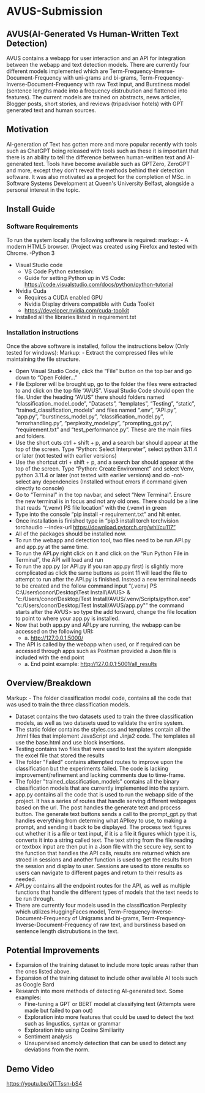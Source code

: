 # AVUS-Submission

## AVUS(AI-Generated Vs Human-Written Text Detection)
AVUS contains a webapp for user interaction and an API for integration between the webapp and text detection models. There are currently four different models implemented which are Term-Frequency-Inverse-Document-Frequency with uni-grams and bi-grams, Term-Frequency-Inverse-Document-Frequency with raw Text input, and Burstiness model (sentence lengths made into a frequency distrubution and flattened into features). The current models are trained on abstracts, news articles, Blogger posts, short stories, and reviews (tripadvisor hotels) with GPT generated text and human sources.

## Motivation
AI-generation of Text has gotten more and more popular recently with tools such as ChatGPT being released with tools such as these it is important that there is an ability to tell the difference between human-written text and AI-generated text. Tools have become available such as GPTZero, ZeroGPT and more, except they don't reveal the methods behind their detection software. It was also motivated as a project for the completion of MSc. in Software Systems Development at Queen's University Belfast, alongside a personal interest in the topic.

## Install Guide
### Software Requirements 
To run the system locally the following software is required:
markup: - A modern HTML5 browser. (Project was created using Firefox and tested with Chrome.
-Python 3
- Visual Studio code
  - VS Code Python extension:
  - Guide for setting Python up in VS Code: https://code.visualstudio.com/docs/python/python-tutorial
- Nvidia Cuda
  - Requires a CUDA enabled GPU 
  - Nvidia Display drivers compatible with Cuda Toolkit
  - https://developer.nvidia.com/cuda-toolkit
- Installed all the libraries listed in requirement.txt 

### Installation instructions
Once the above software is installed, follow the instructions below (Only tested for windows):
Markup: - Extract the compressed files while maintaining the file structure.
- Open Visual Studio Code, click the “File” button on the top bar and go down to “Open Folder…”
- File Explorer will be brought up, go to the folder the files were extracted to and click on the top file “AVUS”. Visual Studio Code should open the file. Under the heading “AVUS” there should folders named “classification_model_code”, “Datasets”, “templates”, “Testing”, “static”, “trained_classification_models” and files named “.env”, “API.py”, “app.py”, “burstiness_model.py”, “classification_model.py”, “errorhandling.py”, “perplexity_model.py”, “prompting_gpt.py”, “requirement.txt” and “test_performance.py”. These are the main files and folders.
- Use the short cuts ctrl + shift + p, and a search bar should appear at the top of the screen. Type “Python: Select Interpreter”, select python 3.11.4 or later (not tested with earlier versions)
- Use the shortcut ctrl + shift + p, and a search bar should appear at the top of the screen. Type “Python: Create Environment” and select Venv, python 3.11.4 or later (not tested with earlier versions) and do -not- select any dependencies (Installed without errors if command given directly to console)
- Go to “Terminal” in the top navbar, and select “New Terminal”. Ensure the new terminal is in focus and not any old ones. There should be a line that reads “(.venv) PS file location” with the (.venv) in green
- Type into the console “pip install -r requirement.txt” and hit enter.
- Once installation is finished type in “pip3 install torch torchvision torchaudio --index-url https://download.pytorch.org/whl/cu117”
- All of the packages should be installed now.
- To run the webapp and detection tool, two files need to be run API.py and app.py at the same time.
- To run the API.py right click on it and click on the “Run Python File in Terminal”, the API will load and run
- To run the app.py (or API.py if you ran app.py first) is slightly more complicated as click the same buttons as point 11 will lead the file to attempt to run after the API.py is finished. Instead a new terminal needs to be created and the follow command input “(.venv) PS C:\Users\conor\Desktop\Test Install\AVUS> & "c:/Users/conor/Desktop/Test Install/AVUS/.venv/Scripts/python.exe" "c:/Users/conor/Desktop/Test Install/AVUS/app.py"” the command starts after the AVUS> so type the add forward, change the file location to point to where your app.py is installed.
- Now that both app.py and API.py are running, the webapp can be accessed on the following URI:
  - a.	http://127.0.0.1:5000/
- The API is called by the webapp when used, or if required can be accessed through apps such as Postman provided a Json file is included with the end point
  - a.	End point example: http://127.0.0.1:5001/all_results
 
## Overview/Breakdown
Markup: - The folder classification model code, contains all the code that was used to train the three classification models.
- Dataset contains the two datasets used to train the three classification models, as well as two datasets used to validate the entire system.
- The static folder contains the styles.css and templates contain all the .html files that implement JavaScript and Jinja2 code. The templates all use the base.html and use block insertions.
- Testing contains two files that were used to test the system alongside the excel file that stored the results
- The folder "Failed" contains attempted routes to improve upon the classification but the experiments failed. The code is lacking improvement/refinement and lacking comments due to time-frame.
- The folder "trained_classification_models" contains all the binary classification models that are currently implemented into the system.
- app.py contains all the code that is used to run the webapp side of the project. It has a series of routes that handle serving different webpages based on the url. The post handles the generate text and process button. The generate text buttons sends a call to the prompt_gpt.py that handles everything from determing what APIkey to use, to making a prompt, and sending it back to be displayed. The process text figures out whether it is a file or text input, if it is a file it figures which type it is, converts it into a string called text. The text string from the file reading or textbox input are then put in a Json file with the secure key, sent to the function that handles the API calls, results are returned which are stroed in sessions and another function is used to get the results from the session and display to user. Sessions are used to store results so users can navigate to different pages and return to their results as needed.
- API.py contains all the endpoint routes for the API, as well as multiple functions that handle the different types of models that the text needs to be run through.
- There are currently four models used in the classification Perplexity which utilizes HuggingFaces model, Term-Frequency-Inverse-Document-Frequency of Unigrams and bi-grams, Term-Frequency-Inverse-Document-Frequency of raw text, and burstiness based on sentence length distrubutions in the text.

## Potential Improvements
- Expansion of the training dataset to include more topic areas rather than the ones listed above.
- Expansion of the training dataset to include other available AI tools such as Google Bard
- Research into more methods of detecting AI-generated text. Some examples:
  - Fine-tuning a GPT or BERT model at classifying text (Attempts were made but failed to pan out)
  - Exploration into more features that could be used to detect the text such as lingustics, syntax or grammar
  - Exploration into using Cosine Similiarity
  - Sentiment analysis
  - Unsupervised anomoly detection that can be used to detect any deviations from the norm.
 
## Demo Video
https://youtu.be/QjTTssn-bS4


